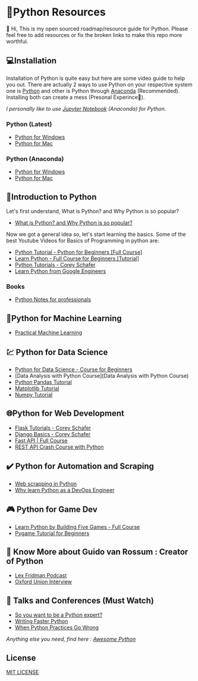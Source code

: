 # 🐍Python Resources

👋 Hi,
This is my open sourced roadmap/resource guide for Python.
Please feel free to add resources or fix the broken links to make this repo more worthful.

## 💻Installation 

Installation of Python is quite easy but here are some video guide to help you out.
There are actually 2 ways to use Python on your respective system one is [Python](https://www.python.org/) and other is Python through [Anaconda](https://www.anaconda.com/products/individual) (Recommended).
Installing both can create a mess (Presonal Experince🙂).

*I personally like to use [Jupyter Notebook](https://jupyter.org/) (Anaconda) for Python.*


### Python (Latest)

- [Python for Windows](https://www.youtube.com/watch?v=UvcQlPZ8ecA&ab_channel=ProgrammingKnowledge2)
- [Python for Mac](https://www.youtube.com/watch?v=TgA4ObrowRg&ab_channel=AutomationStepbyStep-RaghavPal)

### Python (Anaconda)

  - [Python for Windows](https://www.youtube.com/watch?v=5mDYijMfSzs&ab_channel=ProgrammingKnowledge)
  - [Python for Mac](https://www.youtube.com/watch?v=V6ZAv7hBH6Y&ab_channel=JustUnderstandingData) 


##  👶Introduction to Python

Let's first understand, What is Python? and Why Python is so popular?

- [What is Python? and Why Python is so popular?](https://www.youtube.com/watch?v=Y8Tko2YC5hA&ab_channel=ProgrammingwithMosh)

Now we got a general idea so, let's start learning the basics.
Some of the best Youtube Videos for Basics of Programming in python are:

- [Python Tutorial - Python for Beginners \[Full Course\]](https://www.youtube.com/watch?v=_uQrJ0TkZlc&ab_channel=ProgrammingwithMosh)
- [Learn Python - Full Course for Beginners \[Tutorial\]](https://www.youtube.com/watch?v=rfscVS0vtbw&ab_channel=freeCodeCamp.org)
- [Python Tutorials - Corey Schafer](https://www.youtube.com/watch?v=YYXdXT2l-Gg&list=PL-osiE80TeTt2d9bfVyTiXJA-UTHn6WwU)
- [Learn Python from Google Engineers](https://developers.google.com/edu/python/)

### Books
- [Python Notes for professionals](https://books.goalkicker.com/PythonBook/)


## 🤖Python for Machine Learning
- [Practical Machine Learning](https://www.youtube.com/watch?v=OGxgnH8y2NM&list=PLQVvvaa0QuDfKTOs3Keq_kaG2P55YRn5v)


## 💹 Python for Data Science
- [Python for Data Science - Course for Beginners](https://www.youtube.com/watch?v=LHBE6Q9XlzI)
- [Data Analysis with Python Course](Data Analysis with Python Course)
- [Python Pandas Tutorial](https://www.youtube.com/watch?v=ZyhVh-qRZPA&list=PL-osiE80TeTsWmV9i9c58mdDCSskIFdDS)
- [Matplotlib Tutorial](https://www.youtube.com/watch?v=UO98lJQ3QGI&list=PL-osiE80TeTvipOqomVEeZ1HRrcEvtZB_)
- [Numpy Tutorial](https://www.youtube.com/watch?v=QUT1VHiLmmI)



## 🌐Python for Web Development

- [Flask Tutorials - Corey Schafer](https://www.youtube.com/watch?v=MwZwr5Tvyxo&list=PL-osiE80TeTs4UjLw5MM6OjgkjFeUxCYH)
- [Django Basics - Corey Schafer](https://www.youtube.com/watch?v=UmljXZIypDc&list=PL-osiE80TeTtoQCKZ03TU5fNfx2UY6U4p)
- [Fast API | Full Course](https://www.youtube.com/watch?v=7t2alSnE2-I)
- [REST API Crash Course with Python](https://www.youtube.com/watch?v=qbLc5a9jdXo)

## ✔️ Python for Automation and Scraping
- [Web scrapping in Python](https://www.youtube.com/watch?v=XVv6mJpFOb0)
- [Why learn Python as a DevOps Engineer](https://www.youtube.com/watch?v=6u5NE1GiQDk)

## 🎮 Python for Game Dev
- [Learn Python by Building Five Games - Full Course](https://www.youtube.com/watch?v=XGf2GcyHPhc)
- [Pygame Tutorial for Beginners](https://www.youtube.com/watch?v=FfWpgLFMI7w)

## 🧔 Know More about Guido van Rossum : Creator of Python
- [Lex Fridman Podcast](https://www.youtube.com/watch?v=ghwaIiE3Nd8)
- [Oxford Union Interview](https://www.youtube.com/watch?v=7kn7NtlV6g0)

## 🎤 Talks and Conferences (Must Watch)
- [So you want to be a Python expert?](https://www.youtube.com/watch?v=cKPlPJyQrt4)
- [Writing Faster Python](https://www.youtube.com/watch?v=YjHsOrOOSuI)
- [When Python Practices Go Wrong](https://www.youtube.com/watch?v=S0No2zSJmks)

_Anything else you need, find here : [Awesome Python](https://awesome-python.com/)_


## License

[MIT LICENSE](http://www.tldrlegal.com/license/mit-license)
